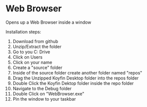 # Web Browser
Opens up a Web Browser inside a window 

Installation steps:
1. Download from github
2. Unzip/Extract the folder
3. Go to you C: Drive 
4. Click on Users
5. Click on your name 
6. Create a "source" folder
7. Inside of the source folder create another folder named "repos"
8. Drag the Unzipped Koyfin Desktop folder into the repos folder
9. Double Click the Koyfin Dektop folder inside the repo folder
10. Navigate to the Debug folder
11. Double Click on "WebBrowser.exe" 
12. Pin the window to your taskbar
